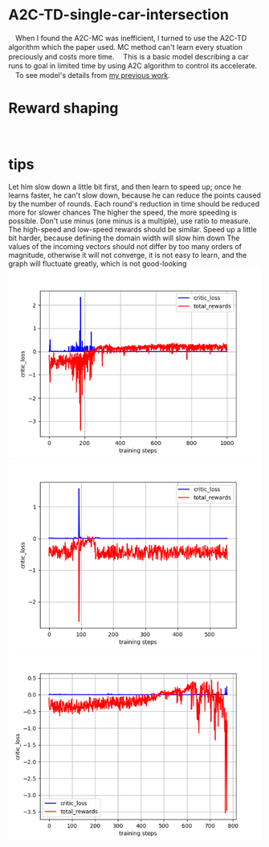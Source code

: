 # A2C-TD-single-car-intersection

　When I found the A2C-MC was inefficient, I turned to use the A2C-TD algorithm which the paper used. MC method can't learn every stuation preciously and costs more time.
　This is a basic model describing a car runs to goal in limited time by using A2C algorithm to control its accelerate.
　To see model's details from [my previous work](https://github.com/ZHONGJunjie86/A3C-single-car-intersection).
# Reward shaping 
　
# tips
   Let him slow down a little bit first, and then learn to speed up; once he learns faster, he can't slow down, because he can reduce the points caused by the number of rounds. Each round's reduction in time should be reduced more for slower chances
The higher the speed, the more speeding is possible. Don't use minus (one minus is a multiple), use ratio to measure.
The high-speed and low-speed rewards should be similar. Speed up a little bit harder, because defining the domain width will slow him down
The values of the incoming vectors should not differ by too many orders of magnitude, otherwise it will not converge, it is not easy to learn, and the graph will fluctuate greatly, which is not good-looking
![image](https://github.com/ZHONGJunjie86/A2C-TD-single-car-intersection/blob/master/illustrate/loss_curve_TD_21.png)
![image](https://github.com/ZHONGJunjie86/A2C-TD-single-car-intersection/blob/master/illustrate/loss_curve_TD_20_%E5%AD%A6%E4%B9%A0%E7%8E%870-001%E7%A8%B3%E5%AE%9A%E4%B8%8D%E6%94%B6%E6%95%9B.png)
![image](https://github.com/ZHONGJunjie86/A2C-TD-single-car-intersection/blob/master/illustrate/loss_curve_TD_19_lr%E5%87%8F%E5%BE%97%E5%A4%AA%E6%85%A2%EF%BC%9F.png)
